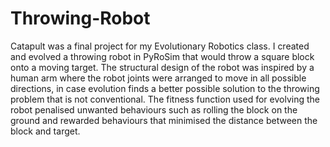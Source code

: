 # Throwing-Robot

Catapult was a final project for my Evolutionary Robotics class. I created and evolved a throwing robot in PyRoSim that would throw a square block onto a moving target. The structural design of the robot was inspired by a human arm where the robot joints were arranged to move in all possible directions, in case evolution finds a better possible solution to the throwing problem that is not conventional. The fitness function used for evolving the robot penalised unwanted behaviours such as rolling the block on the ground and rewarded behaviours that minimised the distance between the block and target.
